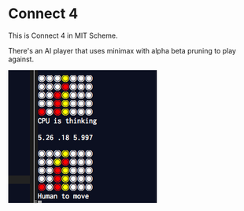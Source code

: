 # Connect 4

This is Connect 4 in MIT Scheme.

There's an AI player that uses minimax with alpha beta pruning to play against.

![Screenshot](https://github.com/phorsfall/connect-4/blob/master/assets/screen.png)
